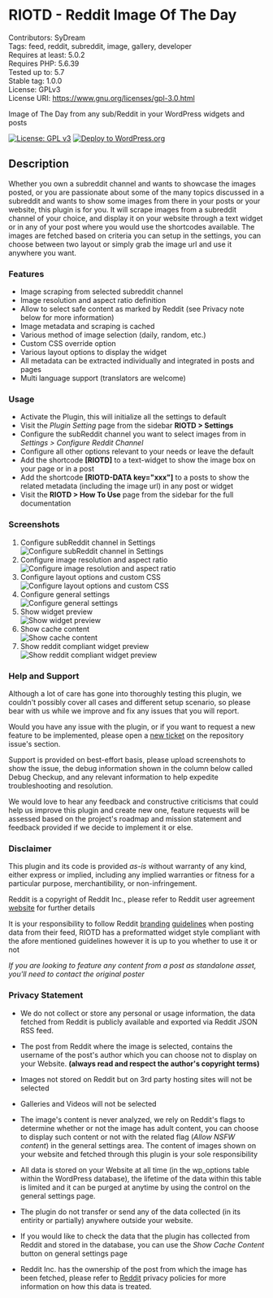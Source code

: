 # RIOTD - Reddit Image Of The Day

Contributors: SyDream  
Tags: feed, reddit, subreddit, image, gallery, developer  
Requires at least: 5.0.2  
Requires PHP: 5.6.39  
Tested up to: 5.7  
Stable tag: 1.0.0  
License: GPLv3  
License URI: https://www.gnu.org/licenses/gpl-3.0.html  

Image of The Day from any sub/Reddit in your WordPress widgets and posts

[![License: GPL v3](https://img.shields.io/badge/License-GPLv3-blue.svg)](https://www.gnu.org/licenses/gpl-3.0)
[![Deploy to WordPress.org](https://github.com/tommasodargenio/wp-riotd/actions/workflows/deploy.yml/badge.svg)](https://github.com/tommasodargenio/wp-riotd/actions/workflows/deploy.yml)
## Description

Whether you own a subreddit channel and wants to showcase the images posted, or you are passionate about some of the many topics discussed in a subreddit and wants to show some images from there in your posts or your website, 
this plugin is for you. It will scrape images from a subreddit channel of your choice, and display it on your website through a text widget or in any of your post where you would use the shortcodes available. The images are fetched
based on criteria you can setup in the settings, you can choose between two layout or simply grab the image url and use it anywhere you want.

### Features

 * Image scraping from selected subreddit channel
 * Image resolution and aspect ratio definition
 * Allow to select safe content as marked by Reddit (see Privacy note below for more information)
 * Image metadata and scraping is cached
 * Various method of image selection (daily, random, etc.)
 * Custom CSS override option
 * Various layout options to display the widget
 * All metadata can be extracted individually and integrated in posts and pages
 * Multi language support (translators are welcome)

### Usage

 * Activate the Plugin, this will initialize all the settings to default
 * Visit the *Plugin Setting* page from the sidebar **RIOTD > Settings**
 * Configure the subReddit channel you want to select images from in *Settings > Configure Reddit Channel*
 * Configure all other options relevant to your needs or leave the default
 * Add the shortcode **[RIOTD]** to a text-widget to show the image box on your page or in a post
 * Add the shortcode **[RIOTD-DATA key="xxx"]** to a posts to show the related metadata (including the image url) in any post or widget
 * Visit the **RIOTD > How To Use** page from the sidebar for the full documentation

### Screenshots
 1. Configure subReddit channel in Settings<br>![Configure subReddit channel in Settings](.wordpress-org/screenshot-1.png)
 2. Configure image resolution and aspect ratio<br>![Configure image resolution and aspect ratio](.wordpress-org/screenshot-2.png)
 3. Configure layout options and custom CSS<br>![Configure layout options and custom CSS](.wordpress-org/screenshot-3.png)
 4. Configure general settings<br>![Configure general settings](.wordpress-org/screenshot-4.png)
 5. Show widget preview<br>![Show widget preview](.wordpress-org/screenshot-5.png)
 6. Show cache content<br>![Show cache content](.wordpress-org/screenshot-6.png)
 7. Show reddit compliant widget preview<br>![Show reddit compliant widget preview](.wordpress-org/screenshot-7.png)

### Help and Support
Although a lot of care has gone into thoroughly testing this plugin, we couldn't possibly cover all cases and different setup scenario, so please bear with us while we improve and fix any issues that you will report.

Would you have any issue with the plugin, or if you want to request a new feature to be implemented, please open a [new ticket](https://github.com/tommasodargenio/wp-riotd/issues/new/choose) on the repository issue's section.

Support is provided on best-effort basis, please upload screenshots to show the issue, the debug information shown in the column below called Debug Checkup, and any relevant information to help expedite troubleshooting and resolution.

We would love to hear any feedback and constructive criticisms that could help us improve this plugin and create new one, feature requests will be assessed based on the project's roadmap and mission statement and feedback provided if we decide to implement it or else.                


### Disclaimer
This plugin and its code is provided *as-is* without warranty of any kind, either express or implied, including any implied warranties or fitness for a particular purpose, merchantibility, or non-infringement.

Reddit is a copyright of Reddit Inc., please refer to Reddit user agreement [website](https://www.redditinc.com/policies/user-agreement) for further details

It is your responsibility to follow Reddit [branding](https://www.redditinc.com/brand) [guidelines](https://www.redditinc.com/assets/press-resources/broadcast_2020.pdf) when posting data from their feed, RIOTD has a preformatted widget style compliant with the afore mentioned guidelines however it is up to you whether to use it or not

*If you are looking to feature any content from a post as standalone asset, you'll need to contact the original poster*

### Privacy Statement

* We do not collect or store any personal or usage information, the data fetched from Reddit is publicly available and exported via Reddit JSON RSS feed.
* The post from Reddit where the image is selected, contains the username of the post's author which you can choose not to display on your Website. **(always read and respect the author's copyright terms)**
* Images not stored on Reddit but on 3rd party hosting sites will not be selected
* Galleries and Videos will not be selected
* The image's content is never analyzed, we rely on Reddit's flags to determine whether or not the image has adult content, you can choose to display such content or not with the related flag (*Allow NSFW content*) in the general settings area. The content of images shown on your website and fetched through this plugin is your sole responsibility
* All data is stored on your Website at all time (in the wp_options table within the WordPress database), the lifetime of the data within this table is limited and it can be purged at anytime by using the control on the general settings page.
* The plugin do not transfer or send any of the data collected (in its entirity or partially) anywhere outside your website.
* If you would like to check the data that the plugin has collected from Reddit and stored in the database, you can use the *Show Cache Content* button on general settings page


* Reddit Inc. has the ownership of the post from which the image has been fetched, please refer to [Reddit](https://www.redditinc.com/policies/privacy-policy) privacy policies for more information on how this data is treated.

